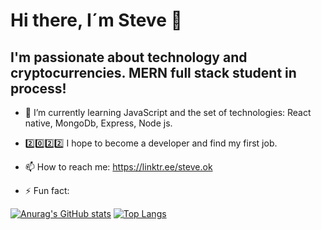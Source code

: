 # Hi there, I´m Steve 👋

## I'm passionate about technology and cryptocurrencies. MERN full stack student in process!


- 🌱 I’m currently learning JavaScript and the set of technologies: React native, MongoDb, Express, Node js.

- 2️⃣0️⃣2️⃣2️⃣ I hope to become a developer and find my first job.

- 📫 How to reach me: https://linktr.ee/steve.ok

- ⚡ Fun fact:

[![Anurag's GitHub stats](https://github-readme-stats.vercel.app/api?username=steve-ux)](https://github.com/anuraghazra/github-readme-stats) [![Top Langs](https://github-readme-stats.vercel.app/api/top-langs/?username=steve-ux&layout=compact)](https://github.com/steve-ux/github-readme-stats)


<!--
**steve-ux/steve-ux** is a ✨ _special_ ✨ repository because its `README.md` (this file) appears on your GitHub profile.

Here are some ideas to get you started:

- 🔭 I’m currently working on ...
- 🌱 I’m currently learning ...
- 👯 I’m looking to collaborate on ...
- 🤔 I’m looking for help with ...
- 💬 Ask me about ...
- 📫 How to reach me: ...
- 😄 Pronouns: ...
- ⚡ Fun fact: ...
-->
